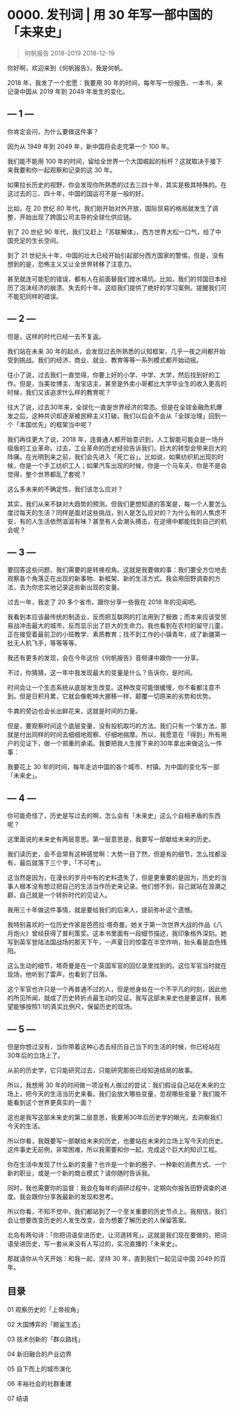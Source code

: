 # 0000. 发刊词 | 用 30 年写一部中国的「未来史」
> 何帆报告 2018-2019
2018-12-19

你好啊，欢迎来到《何帆报告》，我是何帆。

2018 年，我发了一个宏愿：我要用 30 年的时间，每年写一份报告、一本书，来记录中国从 2019 年到 2049 年发生的变化。

## — 1 —

你肯定会问，为什么要做这件事？

因为从 1949 年到 2049 年，新中国将会走完第一个 100 年。

我们能不能用 100 年的时间，留给全世界一个大国崛起的标杆？这就取决于接下来我要和你一起观察和记录的这 30 年。

如果拉长历史的视野，你会发现你所熟悉的过去三四十年，其实是极其特殊的。在这过去的三、四十年，中国的国运可不是一般的好。

比如，在 20 世纪 80 年代，我们刚开始对外开放，国际贸易的格局就发生了调整，开始出现了跨国公司主导的全球化供应链。

到了 20 世纪 90 年代，我们又赶上「苏联解体」，西方世界大松一口气，给了中国充足的生长空间。

到了 21 世纪头十年，中国的壮大已经开始引起部分西方国家的警惕，但是，没有想到的是，恐怖主义又让全世界转移了注意力。

甚至就连可能犯的错误，都有人在前面替我们蹚水填坑。比如，我们的邻国日本经历了泡沫经济的崩溃、失去的十年。这给我们提供了绝好的学习案例，提醒我们可不能犯同样的错误。

## — 2 —

但是，这样的时代已经一去不复返。

我们站在未来 30 年的起点，会发现过去所熟悉的认知框架，几乎一夜之间都开始受到挑战。我们的经济、商业、就业、教育等等一系列模式都开始动摇。

往小了说，过去我们一直觉得，你要上好的小学、中学、大学，然后找到好的工作。但是，当美妆博主、淘宝店主，甚至是外卖小哥都比大学毕业生的收入更高的时候，我们又该追求什么样的教育呢？

往大了说，过去30年来，全球化一直是世界经济的常态。但是在全球金融危机爆发之后，这种共识却逐渐被民粹主义打破。我们以后会不会从「全球治理」回到一个「本国优先」的框架当中呢？

我们再往更大了说，2018 年，连普通人都开始意识到，人工智能可能会是一场升级版的工业革命。过去，工业革命的历史经验告诉我们，巨大的转型会带来巨大的阵痛。在光明到来之前，我们会先进入「死亡谷」。比如说，如果纺织机出现的时候，你是一个手工纺织工人；如果汽车出现的时候，你是一个马车夫，你是不是会觉得，整个世界都乱了套呢？

这么多未来的不确定性，我们该怎么应对？

其实，我们从来不缺对大趋势的预测。但我们更想知道的答案是，每一个人要怎么度过每天的生活？同样是面对这些挑战，别人是怎么应对的？为什么有的人焦虑不安，有的人生活依然滋滋有味？甚至有人会潮头搏击，在逆境中都能找到自己的机会呢？

## — 3 —

要回答这些问题，我们需要的是转换视角。这就是我要做的事：我们要全方位地去观察各个角落正在出现的新事物、新框架、新的生活方式。我会用田野调查的方法，去为你忠实地记录这些新出现的变量。

过去一年，我走了 20 多个省市。跟你分享一些我在 2018 年的见闻吧。

我看到本应该最传统的制造业，反而把互联网的打法用到了极致；而本来应该受贸易战冲击最大的城市，反而显示出了巨大的生命力。我也看到在农村的留守儿童，正在接受着最前卫的小班教学、素质教育；找不到工作的小镇青年，成了新疆第一批无人机飞手，等等等等。

我还有更多的发现，会在今年这份《何帆报告》音频课中跟你一一分享。

不过，你猜猜，这一年中我发现最大的变量是什么？告诉你，是时间。

时间会让一个生态系统从底层发生改变。这种改变可能很缓慢，你不看都注意不到。但是日积月累，它就会像乾坤大挪移一样，颠覆一切原来的劣势和优势。

牛粪的旁边也会长出鲜花来，这就是时间的力量。

但是，要观察时间这个底层变量，没有投机取巧的方法。我们只有一个笨方法，那就是付出同样的时间去细细地观察、仔细地揣摩。所以，我愿意在「得到」所有用户的见证下，做一个郑重的承诺。我要把我人生接下来的30年拿出来做这么一件事：

我要花上 30 年的时间，每年走访中国的各个城市、村镇。为中国的变化写一部 「未来史」。

## — 4 —

你可能奇怪了，历史是写过去的啊，怎么会有「未来史」这么个自相矛盾的东西呢？

这里面说的未来史有两层意思。第一层意思是，我要写一部献给未来的历史。

我们读历史，会不会常有这种感觉啊：大势一目了然，但是有的细节，怎么找都没有，最后就落下三个字，「不可考」。

这当然是因为，在漫长的岁月中有的史料遗失了，但是更重要的是因为，历史的当事人根本没有想过把自己的生活当作历史来记录。他们想不到，自己就站在浪潮之巅，自己就是一个转折时代的见证人。

我用三十年做这件事情，就是要给我们的后来人，提前弥补这个遗憾。

我特别喜欢的一位历史作家是芭芭拉·塔奇曼。她关于第一次世界大战的作品《八月炮火》曾经获得了普利策奖。这本书里面有一段细节描述，我印象格外深刻。她写到英军登陆法国战场的那天下午，一声夏日的惊雷在半空炸响，抬头看是血色残阳。

这么生动的细节，塔奇曼是在一个英国军官的回忆录里找到的。这位军官当时就在现场，他听到了雷声，也看到了日落。

这个军官也许只是一个再普通不过的人，但是他身处在一个不平凡的时刻，因此他的所见所闻，就成了历史转折点最生动的见证。我写这部未来史也是要这样，我希望能够按照1:1的真实比例尺，保留历史的现场。

## — 5 —

但是你想过没有，当你带着这种心态去经历自己当下的生活的时候，你已经站在30年后的立场上了。

从前的历史学，它只能研究过去，只能研究那些已经知道结局的故事。

所以，我想用 30 年的时间做一项没有人做过的尝试：我们假设自己站在未来的立场上，把今天的生活当历史来看。我们会放大哪些变量，忽视哪些变量？我们能不能看到这个世界更真实的一面？

这也是我写这部未来史的第二层意思，我要用30年后历史学的眼光，去洞察我们今天的生活。

所以你看，我既要写一部献给未来的历史，也要站在未来的立场上写今天的历史。这件事史无前例，非常困难，所以我需要和你一起，完成这个巨大的知识工程。

你在生活中发现了什么新的变量？也许是一个新的圈子、一种新的消费方式、一个新的职业，或是一个新的商业模式？请你随时告诉我。

同时，我也需要你的监督：我会在每年的调研过程中，定期向你报告田野调查的进度。我会跟你分享我最新的发现和思考。

所以你看，不知不觉中，我们都站到了一个至关重要的历史节点上。我相信，我们会让想要改变历史的人发生改变，会为想要了解历史的人保留答案。

北岛有两句诗：「你把词语垒进历史，让河道转弯」。这就是我们现在要做的，把词语垒进历史，写一套从来没有人写过的，实况直播的「未来史」。

那就请你从今天开始：和我一起，坚持 30 年，直到我们一起见证中国 2049 的百年。

## 目录

01 观察历史的「上帝视角」

02 大国博弈的「鲸鲨生态」

03 技术创新的「群众路线」

04 新旧融合的产业边界

05 自下而上的城市演化

06 丰裕社会的社群重建

07 结语

